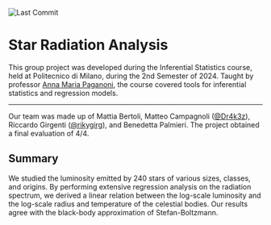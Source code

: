 ![Last Commit](https://img.shields.io/github/last-commit/rikygirg/Stat_Inferential_project)

# Star Radiation Analysis
This group project was developed during the Inferential Statistics course, held at Politecnico di Milano, during the 2nd Semester of 2024.
Taught by professor [Anna Maria Paganoni](https://www.linkedin.com/in/anna-maria-paganoni-a85732267/), the course covered tools for inferential statistics and regression models.

<hr>

Our team was made up of Mattia Bertoli, Matteo Campagnoli ([@Dr4k3z](https://github.com/Dr4k3z)), Riccardo Girgenti ([@rikygirg](https://github.com/rikygirg)), and Benedetta Palmieri. The project obtained a final evaluation of 4/4.

## Summary
We studied the luminosity emitted by 240 stars of various sizes, classes, and origins. By performing extensive regression analysis on the radiation spectrum, we derived a linear relation between the log-scale luminosity and the log-scale radius and temperature of the celestial bodies. Our results agree with the black-body approximation of Stefan-Boltzmann.
